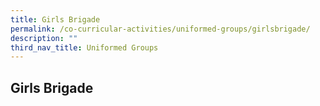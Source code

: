 ```yaml
---
title: Girls Brigade
permalink: /co-curricular-activities/uniformed-groups/girlsbrigade/
description: ""
third_nav_title: Uniformed Groups
---
```

## Girls Brigade